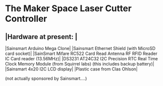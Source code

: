 The Maker Space Laser Cutter Controller
========================================


|Hardware at present:  |
---------------------
|Sainsmart Arduino Mega Clone|
|Sainsmart Ethernet Shield (with MicroSD card socket)|
|SainSmart Mifare RC522 Card Read Antenna RF RFID Reader IC Card reader (13.56MHz)|
|DS3231 AT24C32 I2C Precision RTC Real Time Clock Memory Module (from Squirrel labs)
    (this includes backup battery)|
|Sainsmart 4x20 I2C LCD display|
|Plastic case from Clas Ohlson|



  (not actually sponsored by Sainsmart....)
